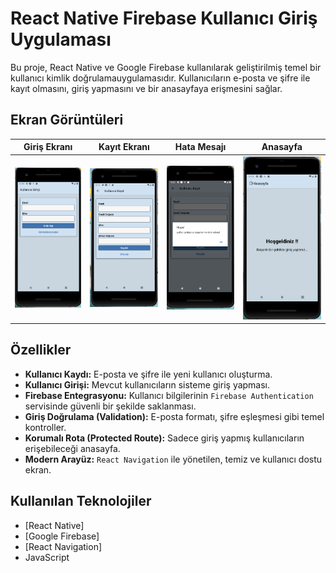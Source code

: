 # React Native Firebase Kullanıcı Giriş Uygulaması

Bu proje, React Native ve Google Firebase kullanılarak geliştirilmiş temel bir kullanıcı kimlik doğrulamauygulamasıdır. Kullanıcıların e-posta ve şifre ile kayıt olmasını, giriş yapmasını ve bir anasayfaya erişmesini sağlar.

## Ekran Görüntüleri

| Giriş Ekranı | Kayıt Ekranı | Hata Mesajı | Anasayfa |
| :---: | :---: | :---: | :---: |
| ![Giriş Ekranı](./assets/login.png) | ![Kayıt Ekranı](./assets/sign%20up.png) | ![Hata Mesajı](./assets/error.png) | ![Anasayfa](./assets/home.png) |


## Özellikler

- **Kullanıcı Kaydı:** E-posta ve şifre ile yeni kullanıcı oluşturma.
- **Kullanıcı Girişi:** Mevcut kullanıcıların sisteme giriş yapması.
- **Firebase Entegrasyonu:** Kullanıcı bilgilerinin `Firebase Authentication` servisinde güvenli bir şekilde saklanması.
- **Giriş Doğrulama (Validation):** E-posta formatı, şifre eşleşmesi gibi temel kontroller.
- **Korumalı Rota (Protected Route):** Sadece giriş yapmış kullanıcıların erişebileceği anasayfa.
- **Modern Arayüz:** `React Navigation` ile yönetilen, temiz ve kullanıcı dostu ekran.

## Kullanılan Teknolojiler

- [React Native]
- [Google Firebase]
- [React Navigation]
- JavaScript 
